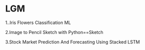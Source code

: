 # LGM

1..Iris Flowers Classification ML


2.Image to Pencil Sketch with Python==Sketch



3.Stock Market Prediction And Forecasting Using Stacked LSTM
